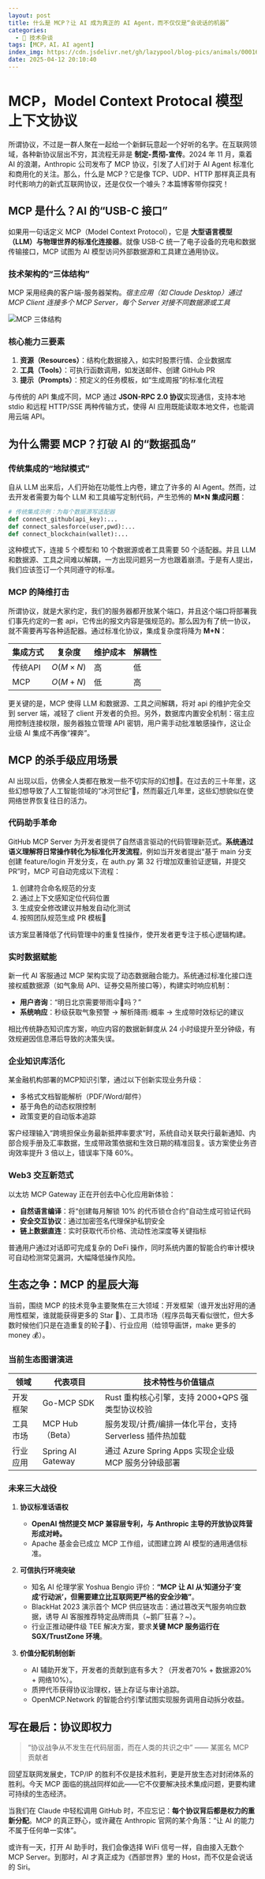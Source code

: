 ```yaml
---
layout: post
title: 什么是 MCP？让 AI 成为真正的 AI Agent，而不仅仅是“会说话的机器”
categories:
  - 📢 技术杂谈
tags: [MCP，AI，AI agent]
index_img: https://cdn.jsdelivr.net/gh/lazypool/blog-pics/animals/00016.jpg
date: 2025-04-12 20:10:40
---
```


# MCP，Model Context Protocal 模型上下文协议

所谓协议，不过是一群人聚在一起给一个新鲜玩意起一个好听的名字。在互联网领域，各种新协议层出不穷，其流程无非是 **制定-贯彻-宣传**。2024 年 11 月，乘着 AI 的浪潮，Anthropic 公司发布了 MCP 协议，引发了人们对于 AI Agent 标准化和商用化的关注。那么，什么是 MCP？它是像 TCP、UDP、HTTP 那样真正具有时代影响力的新式互联网协议，还是仅仅一个噱头？本篇博客带你探究！

## MCP 是什么？AI 的“USB-C 接口”

如果用一句话定义 MCP（Model Context Protocol），它是 **大型语言模型（LLM）与物理世界的标准化连接器**。就像 USB-C 统一了电子设备的充电和数据传输接口，MCP 试图为 AI 模型访问外部数据源和工具建立通用协议。

### 技术架构的“三体结构”

MCP 采用经典的客户端-服务器架构。*宿主应用（如 Claude Desktop）通过 MCP Client 连接多个 MCP Server，每个 Server 对接不同数据源或工具*

![MCP 三体结构](mcp-architecture.png)

### 核心能力三要素

1. **资源（Resources）**：结构化数据接入，如实时股票行情、企业数据库
2. **工具（Tools）**：可执行函数调用，如发送邮件、创建 GitHub PR
3. **提示（Prompts）**：预定义的任务模板，如“生成周报”的标准化流程

与传统的 API 集成不同，MCP 通过 **JSON-RPC 2.0 协议**实现通信，支持本地 stdio 和远程 HTTP/SSE 两种传输方式，使得 AI 应用既能读取本地文件，也能调用云端 API。

## 为什么需要 MCP？打破 AI 的“数据孤岛”

### 传统集成的“地狱模式”

自从 LLM 出来后，人们开始在功能性上内卷，建立了许多的 AI Agent。然而，过去开发者需要为每个 LLM 和工具编写定制代码，产生恐怖的 **M×N 集成问题**：

```python
# 传统集成示例：为每个数据源写适配器
def connect_github(api_key):...
def connect_salesforce(user,pwd):...
def connect_blockchain(wallet):...
```

这种模式下，连接 5 个模型和 10 个数据源或者工具需要 50 个适配器。并且 LLM 和数据源、工具之间难以解耦，一方出现问题另一方也跟着崩溃。于是有人提出，我们应该签订一个共同遵守的标准。

### MCP 的降维打击

所谓协议，就是大家约定，我们的服务器都开放某个端口，并且这个端口将部署我们事先约定的一套 api，它传出的报文内容是强规范的。那么因为有了统一协议，就不需要再写各种适配器。通过标准化协议，集成复杂度将降为 **M+N**：

| 集成方式 | 复杂度          | 维护成本 | 解耦性 |
|----------|-----------------|----------|--------|
| 传统API  | $O(M{\times}N)$ | 高       | 低     |
| MCP      | $O(M+N)$        | 低       | 高     |

更关键的是，MCP 使得 LLM 和数据源、工具之间解耦，将对 api 的维护完全交到 server 端，减轻了 client 开发者的负担。另外，数据库内置安全机制：宿主应用控制连接权限，服务器独立管理 API 密钥，用户需手动批准敏感操作，这让企业级 AI 集成不再像“裸奔”。

## MCP 的杀手级应用场景

AI 出现以后，仿佛全人类都在散发一些不切实际的幻想🌟。在过去的三十年里，这些幻想导致了人工智能领域的“冰河世纪”🧊，然而最近几年里，这些幻想貌似在使网络世界恢复往日的活力。

### 代码助手革命

GitHub MCP Server 为开发者提供了自然语言驱动的代码管理新范式。**系统通过语义理解将日常操作转化为标准化开发流程**，例如当开发者提出“基于 main 分支创建 feature/login 开发分支，在 auth.py 第 32 行增加双重验证逻辑，并提交 PR”时，MCP 可自动完成以下流程：

1. 创建符合命名规范的分支
2. 通过上下文感知定位代码位置
3. 生成安全修改建议并触发自动化测试
4. 按照团队规范生成 PR 模板📃

该方案显著降低了代码管理中的重复性操作，使开发者更专注于核心逻辑构建。

### 实时数据赋能

新一代 AI 客服通过 MCP 架构实现了动态数据融合能力。系统通过标准化接口连接权威数据源（如气象局 API、证券交易所接口等），构建实时响应机制：

- **用户咨询**：“明日北京需要带雨伞🌂吗？”
- **系统响应**：秒级获取气象预警 → 解析降雨💧概率 → 生成带时效标记的建议

相比传统静态知识库方案，响应内容的数据新鲜度从 24 小时级提升至分钟级，有效规避因信息滞后导致的决策失误。

### 企业知识库活化

某金融机构部署的MCP知识引擎，通过以下创新实现业务升级：

- 多格式文档智能解析（PDF/Word/邮件）
- 基于角色的动态权限控制
- 政策变更的自动版本追踪  

客户经理输入“跨境担保业务最新抵押率要求”时，系统自动关联央行最新通知、内部合规手册及汇率数据，生成带政策依据和生效日期的精准回复。该方案使业务咨询效率提升 3 倍以上，错误率下降 60%。

### Web3 交互新范式  

以太坊 MCP Gateway 正在开创去中心化应用新体验：

- **自然语言编译**：将“创建每月解锁 10% 的代币锁仓合约”自动生成可验证代码
- **安全交互协议**：通过加密签名代理保护私钥安全
- **链上数据直连**：实时获取代币价格、流动性池深度等关键指标

普通用户通过对话即可完成复杂的 DeFi 操作，同时系统内置的智能合约审计模块可自动检测常见漏洞，大幅降低操作风险。

## 生态之争：MCP 的星辰大海

当前，围绕 MCP 的技术竞争主要聚焦在三大领域：开发框架（谁开发出好用的通用性框架，谁就能获得更多的 Star 🌟）、工具市场（程序员每天看似很忙，但大多数时候他们只是在造重复的轮子🛞）、行业应用（给领导画饼，make 更多的 money 💰）。

### 当前生态图谱演进

| 领域       | 代表项目                 | 技术特性与价值锚点                                       |
|------------|--------------------------|----------------------------------------------------------|
| 开发框架   | Go-MCP SDK               | Rust 重构核心引擎，支持 2000+QPS 强类型协议校验          |
| 工具市场   | MCP Hub（Beta）          | 服务发现/计费/编排一体化平台，支持 Serverless 插件热加载 |
| 行业应用   | Spring AI Gateway        | 通过 Azure Spring Apps 实现企业级 MCP 服务分钟级部署     |

### 未来三大战役

1. **协议标准话语权**
    - **OpenAI 悄然提交 MCP 兼容层专利，与 Anthropic 主导的开放协议阵营形成对峙。**
    - Apache 基金会已成立 MCP 工作组，试图建立跨 AI 模型的通用通信标准。

2. **可信执行环境突破**
    - 知名 AI 伦理学家 Yoshua Bengio 评价：**“MCP 让 AI 从‘知道分子’变成‘行动派’，但需要建立比互联网更严格的安全沙箱”**。
    - BlackHat 2023 演示首个 MCP 供应链攻击：通过篡改天气服务响应数据，诱导 AI 客服推荐特定品牌雨具（~鹅厂狂喜？~）。
    - 行业正推动硬件级 TEE 解决方案，要求**关键 MCP 服务运行在 SGX/TrustZone 环境**。

3. **价值分配机制创新**
    - AI 辅助开发下，开发者的贡献到底有多大？（开发者70% + 数据源20% + 网络10%）。
    - 质押代币获得协议治理权，链上存证与审计追踪。
    - OpenMCP.Network 的智能合约引擎试图实现服务调用自动拆分收益。

## 写在最后：协议即权力

> “协议战争从不发生在代码层面，而在人类的共识之中” —— 某匿名 MCP 贡献者

回望互联网发展史，TCP/IP 的胜利不仅是技术胜利，更是开放生态对封闭体系的胜利。今天 MCP 面临的挑战同样如此——它不仅要解决技术集成问题，更要构建可持续的生态经济。

当我们在 Claude 中轻松调用 GitHub 时，不应忘记：**每个协议背后都是权力的重新分配**。MCP 的真正野心，或许藏在 Anthropic 官网的某个角落：“让 AI 的能力不属于任何单一实体”。

或许有一天，打开 AI 助手时，我们会像选择 WiFi 信号一样，自由接入无数个 MCP Server。到那时，AI 才真正成为《西部世界》里的 Host，而不仅是会说话的 Siri。
